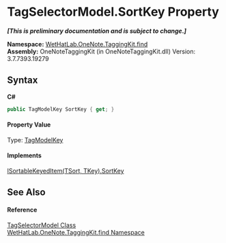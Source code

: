 # TagSelectorModel.SortKey Property 
 _**\[This is preliminary documentation and is subject to change.\]**_

**Namespace:**&nbsp;<a href="0e3a8efd-07d2-1709-b1cd-709153222081.md">WetHatLab.OneNote.TaggingKit.find</a><br />**Assembly:**&nbsp;OneNoteTaggingKit (in OneNoteTaggingKit.dll) Version: 3.7.7393.19279

## Syntax

**C#**<br />
``` C#
public TagModelKey SortKey { get; }
```


#### Property Value
Type: <a href="3f27eb3e-174d-da80-683c-25f58841f408.md">TagModelKey</a>

#### Implements
<a href="f4086983-259b-d1f1-78e3-b2f575d69f97.md">ISortableKeyedItem(TSort, TKey).SortKey</a><br />

## See Also


#### Reference
<a href="093ecf68-9afb-f529-98a7-c27089162014.md">TagSelectorModel Class</a><br /><a href="0e3a8efd-07d2-1709-b1cd-709153222081.md">WetHatLab.OneNote.TaggingKit.find Namespace</a><br />